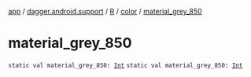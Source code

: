 [app](../../../index.md) / [dagger.android.support](../../index.md) / [R](../index.md) / [color](index.md) / [material_grey_850](./material_grey_850.md)

# material_grey_850

`static val material_grey_850: `[`Int`](https://kotlinlang.org/api/latest/jvm/stdlib/kotlin/-int/index.html)
`static val material_grey_850: `[`Int`](https://kotlinlang.org/api/latest/jvm/stdlib/kotlin/-int/index.html)